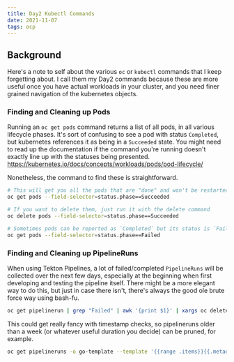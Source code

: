 ```yaml
---
title: Day2 Kubectl Commands
date: 2021-11-07
tags: ocp
---
```


## Background
Here's a note to self about the various `oc` or `kubectl` commands that I keep forgetting about.  I call them my Day2 commands because these are more useful once you have actual workloads in your cluster, and you need finer grained navigation of the kubernetes objects.

### Finding and Cleaning up Pods

Running an `oc get pods` command returns a list of all pods, in all various lifecycle phases.  It's sort of confusing to see a pod with status `Completed`, but kubernetes references it as being in a `Succeeded` state.  You might need to read up the documentation if the command you're running doesn't exactly line up with the statuses being presented.  https://kubernetes.io/docs/concepts/workloads/pods/pod-lifecycle/

Nonetheless, the command to find these is straightforward.

```bash
# This will get you all the pods that are "done" and won't be restarted
oc get pods --field-selector=status.phase==Succeeded

# If you want to delete them, just run it with the delete command
oc delete pods --field-selector=status.phase==Succeeded

# Sometimes pods can be reported as `Completed` but its status is `Failed.
oc get pods --field-selector=status.phase==Failed
```


### Finding and Cleaning up PipelineRuns

When using Tekton Pipelines, a lot of failed/completed `PipelineRuns` will be collected over the next few days, especially at the beginning when first developing and testing the pipeline itself.  There might be a more elegant way to do this, but just in case there isn't, there's always the good ole brute force way using bash-fu.

```bash
oc get pipelinerun | grep "Failed" | awk '{print $1}' | xargs oc delete pipelinerun
```

This could get really fancy with timestamp checks, so pipelineruns older than a week (or whatever useful duration you decide) can be pruned, for example.

```bash
oc get pipelineruns -o go-template --template '{{range .items}}{{.metadata.name}} {{.metadata.creationTimestamp}}{{"\n"}}{{end}}' | awk '$2 <= "'$(date -d '7 days ago' -Ins --utc | sed 's/+0000/Z/')'" { print $1 }' | xargs --no-run-if-empty oc delete pipelinerun
```


